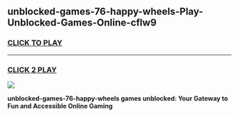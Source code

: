 
## unblocked-games-76-happy-wheels-Play-Unblocked-Games-Online-cflw9
<h3>
<a href="https://premium76.site?title=unblocked-games-76-happy-wheels&ref=25A">CLICK TO PLAY</a></h3>
<hr>

<h3>
<a href="https://premium76.site?title=unblocked-games-76-happy-wheels&ref=25A">CLICK 2 PLAY</a>
  
</h3>

<a href="https://premium76.site?title=unblocked-games-76-happy-wheels&ref=25A"><img src="https://clearcache.store/games.png"></a>


**unblocked-games-76-happy-wheels games unblocked: Your Gateway to Fun and Accessible Online Gaming**
